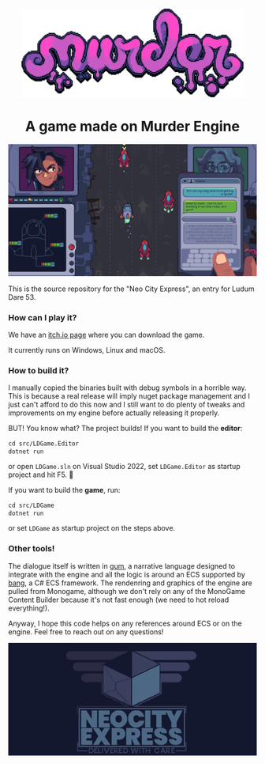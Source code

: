 <p align="center">
<img width="450" src=".github/images/murder_logo.png" alt="Murder logo">
</p>

<h1 align="center">A game made on Murder Engine</h1>

<p align="center">
<img width="800" src=".github/images/screenshot1.png" alt="Screenshot of Neo City Express">
</p>

This is the source repository for the "Neo City Express", an entry for Ludum Dare 53.

### How can I play it?
We have an [itch.io page](https://saint11.itch.io/neo-city-express) where you can download the game. 

It currently runs on Windows, Linux and macOS.

### How to build it?
I manually copied the binaries built with debug symbols in a horrible way. This is because a real release will imply nuget package management and I just can't afford to do this now and I still want to do plenty of tweaks and improvements on my engine before actually releasing it properly. 

BUT! You know what? The project builds! If you want to build the **editor**:
```
cd src/LDGame.Editor
dotnet run
```
or open `LDGame.sln` on Visual Studio 2022, set `LDGame.Editor` as startup project and hit F5. 🎉

If you want to build the **game**, run:
```
cd src/LDGame
dotnet run
```
or set `LDGame` as startup project on the steps above.

### Other tools!
The dialogue itself is written in [gum](https://github.com/isadorasophia/gum), a narrative language designed to integrate with the engine and all the logic is around an ECS supported by [bang](https://github.com/isadorasophia/bang), a C# ECS framework. The rendenring and graphics of the engine are pulled from Monogame, although we don't rely on any of the MonoGame Content Builder because it's not fast enough (we need to hot reload everything!).

Anyway, I hope this code helps on any references around ECS or on the engine. Feel free to reach out on any questions!

<p align="center">
<img width="800" src=".github/images/game_logo.png" alt="Screenshot of Neo City Express"><br>
</p>
